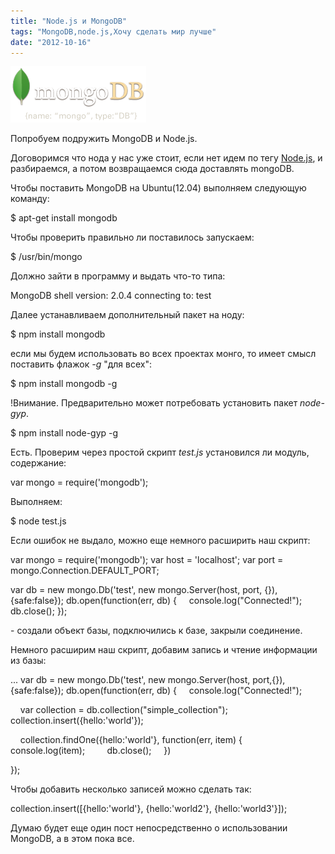 ```yaml
---
title: "Node.js и MongoDB"
tags: "MongoDB,node.js,Хочу сделать мир лучше"
date: "2012-10-16"
---
```


![](images/logo-mongodb.png "logo-mongodb")

Попробуем подружить MongoDB и Node.js.

Договоримся что нода у нас уже стоит, если нет идем по тегу [Node.js](https://stepansuvorov.com/blog/tag/node-js/), и разбираемся, а потом возвращаемся сюда доставлять mongoDB.

Чтобы поставить MongoDB на Ubuntu(12.04) выполняем следующую команду:

$ apt-get install mongodb

Чтобы проверить правильно ли поставилось запускаем:

$ /usr/bin/mongo

Должно зайти в программу и выдать что-то типа:

MongoDB shell version: 2.0.4
connecting to: test

Далее устанавливаем дополнительный пакет на ноду:

$ npm install mongodb

если мы будем использовать во всех проектах монго, то имеет смысл поставить флажок _\-g_ "для всех":

$ npm install mongodb -g

!Внимание. Предварительно может потребовать установить пакет _node-gyp_.

$ npm install node-gyp -g

Есть. Проверим через простой скрипт _test.js_ установился ли модуль, содержание:

var mongo = require('mongodb');

Выполняем:

$ node test.js

Если ошибок не выдало, можно еще немного расширить наш скрипт:

var mongo = require('mongodb');
var host = 'localhost';
var port = mongo.Connection.DEFAULT\_PORT;

var db = new mongo.Db('test', new mongo.Server(host, port, {}), {safe:false});
db.open(function(err, db) {
    console.log("Connected!");
    db.close();
});

\- создали объект базы, подключились к базе, закрыли соединение.

Немного расширим наш скрипт, добавим запись и чтение информации из базы:

...
var db = new mongo.Db('test', new mongo.Server(host, port,{}), {safe:false});
db.open(function(err, db) {
    console.log("Connected!");

    var collection = db.collection("simple\_collection");
    collection.insert({hello:'world'});

    collection.findOne({hello:'world'}, function(err, item) {
        console.log(item);
        db.close();
    })

});

Чтобы добавить несколько записей можно сделать так:

collection.insert([{hello:'world'}, {hello:'world2'}, {hello:'world3'}]);

Думаю будет еще один пост непосредственно о использовании MongoDB, а в этом пока все.
